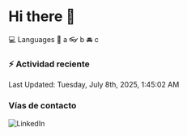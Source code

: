 # Hi there 👋

:computer: Languages
:pencil: a
:eyeglasses: b
:oncoming_automobile: c

### :zap: Actividad reciente
<!--RECENT_ACTIVITY:start-->
<!--RECENT_ACTIVITY:end-->
<!--RECENT_ACTIVITY:last_update-->
Last Updated: Tuesday, July 8th, 2025, 1:45:02 AM
<!--RECENT_ACTIVITY:last_update_end-->

### Vías de contacto

![LinkedIn](https://www.linkedin.com/in/irving-hernández-226846205/)
